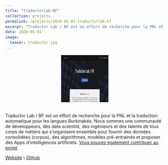 ```yaml
---
title: "TraductorLab-BF"
collection: projects
permalink: /projects/2020-05-01-traductorlab-bf
excerpt: "Traductor Lab / BF est un effort de recherche pour la PNL et la traduction automatique pour les langues Burkinabées."
data: 2020-05-01
image:
  teaser: traductor.jpg
---
```


<div align="center">
<img src="https://raw.githubusercontent.com/armelsoubeiga/neweb/main/images/traductor.jpg" style="height:150px; width:150px;" />
</div><br />

Traductor Lab / BF est un effort de recherche pour la PNL et la traduction automatique pour les langues Burkinabés. Nous sommes une communauté de développeurs, des data scientist, des ingénieurs et des talents de tous corps de métiers qui s'organisent ensemble pour fournir des données consolidées (corpus), des algorithmes, modéles pré-entrainés et proposer des Apps d'intelligences artificiels. [Vous pouvez également contribuer au projet](https://traductorlab-bf.github.io/)

[Website](https://traductorlab-bf.github.io/) \ [Github](https://github.com/traductorlab-bf)

</div>
